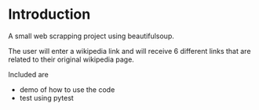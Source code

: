 # Introduction 

A small web scrapping project using beautifulsoup.

The user will enter a wikipedia link and will receive 6 different links that are related to their original wikipedia page.

Included are 
- demo of how to use the code
- test using pytest
